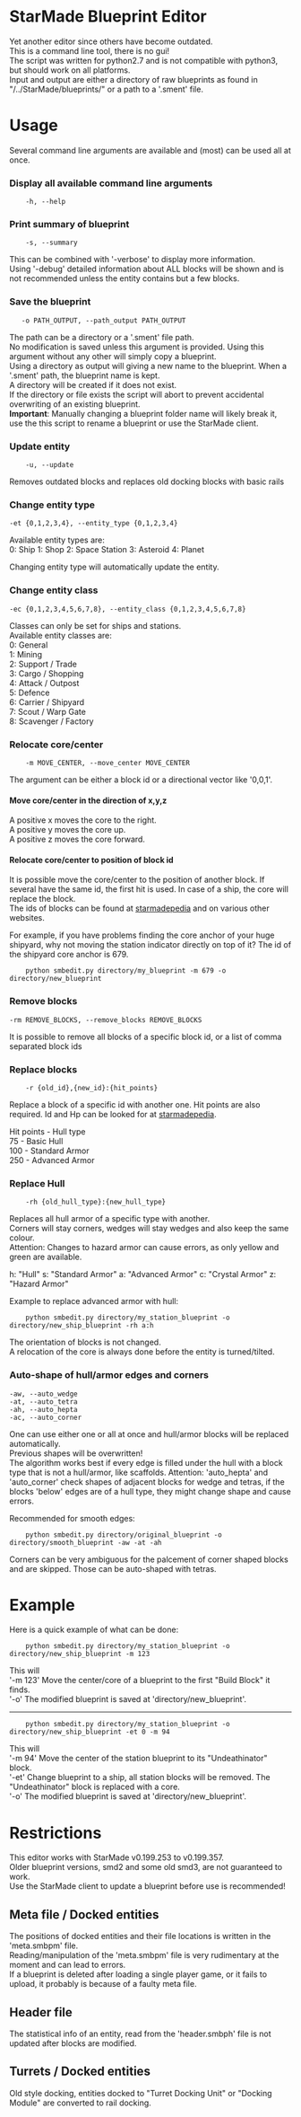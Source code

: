 StarMade Blueprint Editor
====

Yet another editor since others have become outdated.  
This is a command line tool, there is no gui!  
The script was written for python2.7 and is not compatible with python3, but should work on all platforms.  
Input and output are either a directory of raw blueprints as found in "/../StarMade/blueprints/" or a path to a '.sment' file.  


# Usage
Several command line arguments are available and (most) can be used all at once.  

### Display all available command line arguments
```
	-h, --help
```
### Print summary of blueprint
```
	-s, --summary  
```

This can be combined with '-verbose' to display more information.  
Using '-debug' detailed information about ALL blocks will be shown and is not recommended unless the entity contains but a few blocks. 

### Save the blueprint
```
   -o PATH_OUTPUT, --path_output PATH_OUTPUT
```

The path can be a directory or a '.sment' file path.  
No modification is saved unless this argument is provided.
Using this argument without any other will simply copy a blueprint.  
Using a directory as output will giving a new name to the blueprint.
When a '.sment' path, the blueprint name is kept.  
A directory will be created if it does not exist.  
If the directory or file exists the script will abort to prevent accidental overwriting of an existing blueprint.  
__Important__: Manually changing a blueprint folder name will likely break it, use the this script to rename a blueprint or use the StarMade client.

### Update entity
```
	-u, --update
```

Removes outdated blocks and replaces old docking blocks with basic rails

### Change entity type
```
-et {0,1,2,3,4}, --entity_type {0,1,2,3,4}
```

Available entity types are:  
0: Ship
1: Shop
2: Space Station
3: Asteroid
4: Planet

Changing entity type will automatically update the entity.

### Change entity class
```
-ec {0,1,2,3,4,5,6,7,8}, --entity_class {0,1,2,3,4,5,6,7,8}
```

Classes can only be set for ships and stations.  
Available entity classes are:  
0: General  
1: Mining  
2: Support / Trade  
3: Cargo / Shopping  
4: Attack / Outpost  
5: Defence  
6: Carrier / Shipyard  
7: Scout / Warp Gate  
8: Scavenger / Factory  

### Relocate core/center
```
	-m MOVE_CENTER, --move_center MOVE_CENTER
```

The argument can be either a block id or a directional vector like '0,0,1'.

#### Move core/center in the direction of x,y,z 
A positive x moves the core to the right.  
A positive y moves the core up.  
A positive z moves the core forward.  

#### Relocate core/center to position of block id
It is possible move the core/center to the position of another block.
If several have the same id, the first hit is used.
In case of a ship, the core will replace the block.  
The ids of blocks can be found at [starmadepedia](https://starmadepedia.net/wiki/ID_list) and on various other websites.

For example, if you have problems finding the core anchor of your huge shipyard, why not moving the station indicator directly on top of it? The id of the shipyard core anchor is 679.

```
	python smbedit.py directory/my_blueprint -m 679 -o directory/new_blueprint
```

### Remove blocks
```
-rm REMOVE_BLOCKS, --remove_blocks REMOVE_BLOCKS
```

It is possible to remove all blocks of a specific block id, or a list of comma separated block ids

### Replace blocks
```
	-r {old_id},{new_id}:{hit_points}
```

Replace a block of a specific id with another one. Hit points are also required.
Id and Hp can be looked for at [starmadepedia](https://starmadepedia.net/wiki/ID_list).

Hit points - Hull type  
75 - Basic Hull  
100 - Standard Armor  
250 - Advanced Armor  


### Replace Hull
```
	-rh {old_hull_type}:{new_hull_type}
```

Replaces all hull armor of a specific type with another.  
Corners will stay corners, wedges will stay wedges and also keep the same colour.  
Attention: Changes to hazard armor can cause errors, as only yellow and green are available.

h: "Hull"
s: "Standard Armor"
a: "Advanced Armor"
c: "Crystal Armor"
z: "Hazard Armor"

Example to replace advanced armor with hull:

```
	python smbedit.py directory/my_station_blueprint -o directory/new_ship_blueprint -rh a:h
```


<!--
### Turn/Tilt entity
```
	-t {0,1,2,3,4,5}, --turn {0,1,2,3,4,5}
```
A specific change is represented by a number:  
0: "tilt up",
1: "tilt down",
2: "turn right",
3: "turn left",
4: "tilt right",
5: "tilt left"
-->

The orientation of blocks is not changed.  
A relocation of the core is always done before the entity is turned/tilted.

### Auto-shape of hull/armor edges and corners
```
-aw, --auto_wedge
-at, --auto_tetra
-ah, --auto_hepta
-ac, --auto_corner
```

One can use either one or all at once and hull/armor blocks will be replaced automatically.  
Previous shapes will be overwritten!  
The algorithm works best if every edge is filled under the hull with a block type that is not a hull/armor, like scaffolds.
Attention: 'auto_hepta' and 'auto_corner' check shapes of adjacent blocks for wedge and tetras, 
if the blocks 'below' edges are of a hull type, they might change shape and cause errors.

Recommended for smooth edges:

```
	python smbedit.py directory/original_blueprint -o directory/smooth_blueprint -aw -at -ah
```

Corners can be very ambiguous for the palcement of corner shaped blocks and are skipped.
Those can be auto-shaped with tetras.

# Example
Here is a quick example of what can be done:

```
	python smbedit.py directory/my_station_blueprint -o directory/new_ship_blueprint -m 123
```

This will  
'-m 123' Move the center/core of a blueprint to the first "Build Block" it finds.  
'-o' The modified blueprint is saved at 'directory/new_blueprint'.

----

```
	python smbedit.py directory/my_station_blueprint -o directory/new_ship_blueprint -et 0 -m 94
```

This will  
'-m 94' Move the center of the station blueprint to its "Undeathinator" block.  
'-et' Change blueprint to a ship, all station blocks will be removed.
The "Undeathinator" block  is replaced with a core.  
'-o' The modified blueprint is saved at 'directory/new_blueprint'.


# Restrictions
This editor works with StarMade v0.199.253 to v0.199.357.  
Older blueprint versions, smd2 and some old smd3, are not guaranteed to work.  
Use the StarMade client to update a blueprint before use is recommended!

## Meta file / Docked entities
The positions of docked entities and their file locations is written in the 'meta.smbpm' file.  
Reading/manipulation of the 'meta.smbpm' file is very rudimentary at the moment and can lead to errors.  
If a blueprint is deleted after loading a single player game, or it fails to upload, it probably is because of a faulty meta file.

## Header file
The statistical info of an entity, read from the 'header.smbph' file is not updated after blocks are modified.

## Turrets / Docked entities
Old style docking, entities docked to "Turret Docking Unit" or "Docking Module" are converted to rail docking.
